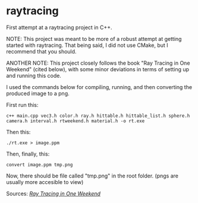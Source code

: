 # raytracing
First attempt at a raytracing project in C++.

NOTE: This project was meant to be more of a robust attempt at getting started with raytracing.
That being said, I did not use CMake, but I recommend that you should.

ANOTHER NOTE: This project closely follows the book "Ray Tracing in One Weekend" (cited below), with some minor deviations in terms of setting up and running this code.

I used the commands below for compiling, running, and then converting the produced image to a png.

First run this:

```console
c++ main.cpp vec3.h color.h ray.h hittable.h hittable_list.h sphere.h camera.h interval.h rtweekend.h material.h -o rt.exe
```

Then this:
```console
./rt.exe > image.ppm
```

Then, finally, this:
```console
convert image.ppm tmp.png
```

Now, there should be file called "tmp.png" in the root folder. (pngs are usually more accesible to view)



Sources:
[_Ray Tracing in One Weekend_](https://raytracing.github.io/books/RayTracingInOneWeekend.html)
